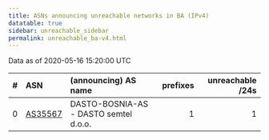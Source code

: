 ```yaml
---
title: ASNs announcing unreachable networks in BA (IPv4)
datatable: true
sidebar: unreachable_sidebar
permalink: unreachable_ba-v4.html
---
```


Data as of 2020-05-16 15:20:00 UTC


<div class="datatable-begin"></div>

|   # | ASN                                    | (announcing) AS name                  |   prefixes |   unreachable /24s |
|----:|:---------------------------------------|:--------------------------------------|-----------:|-------------------:|
|   0 | [AS35567](unreachable_AS35567-v4.html) | DASTO-BOSNIA-AS - DASTO semtel d.o.o. |          1 |                  1 |

<div class="datatable-end"></div>